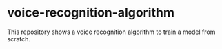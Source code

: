 # voice-recognition-algorithm
This repository shows a voice recognition algorithm to train a model from scratch.
